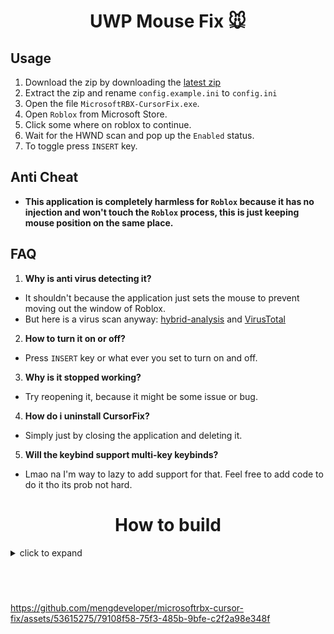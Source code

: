 <div align="center">
<h1 id="roblox-mouse-fix">UWP Mouse Fix 🐭</h1>
</div>

## Usage
1. Download the zip by downloading the [latest zip](https://github.com/Roblox-Thot/microsoftrbx-cursor-fix/releases/latest)
2. Extract the zip and rename `config.example.ini` to `config.ini`
3. Open the file `MicrosoftRBX-CursorFix.exe`.
4. Open `Roblox` from Microsoft Store.
5. Click some where on roblox to continue.
6. Wait for the HWND scan and pop up the `Enabled` status.
7. To toggle press `INSERT` key.

## Anti Cheat
- **This application is completely harmless for `Roblox` because it has no injection and won't touch the `Roblox` process, this is just keeping mouse position on the same place.**

## FAQ
1. **Why is anti virus detecting it?**
- It shouldn't because the application just sets the mouse to prevent moving out the window of Roblox.
- But here is a virus scan anyway: [hybrid-analysis](https://www.hybrid-analysis.com/sample/bca470de73fd7c3f1fccc84c781d11456f81173071082755d85246690cd2cca2) and [VirusTotal](https://www.virustotal.com/gui/file/bca470de73fd7c3f1fccc84c781d11456f81173071082755d85246690cd2cca2)

2. **How to turn it on or off?**
- Press `INSERT` key or what ever you set to turn on and off.

3. **Why is it stopped working?**
- Try reopening it, because it might be some issue or bug.

4. **How do i uninstall CursorFix?**
- Simply just by closing the application and deleting it.

5. **Will the keybind support multi-key keybinds?**
- Lmao na I'm way to lazy to add support for that.  Feel free to add code to do it tho its prob not hard.

<div align="center">
<h1 id="roblox-mouse-fix">How to build</h1>
</div>
<details>
  <summary>click to expand</summary>
  <blockquote>
    To build you will need to download <a href="https://github.com/brofield/simpleini">simpleini</a> and import SimpleIni.h and ConvertUTF.h<br>
    It should then be able to build.<br>
    If you want the blank config its at <a href="/config.example.ini">config.example.ini</a><br>
  </blockquote>
</details>

## ­
https://github.com/mengdeveloper/microsoftrbx-cursor-fix/assets/53615275/79108f58-75f3-485b-9bfe-c2f2a98e348f
